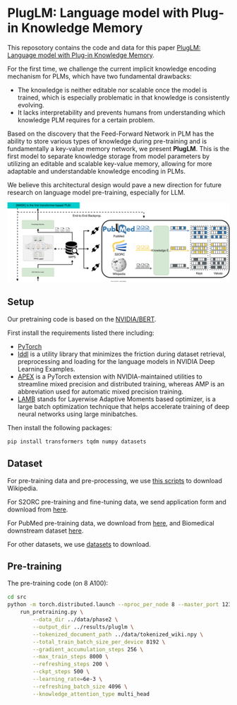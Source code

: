 # PlugLM: Language model with Plug-in Knowledge Memory

This reposotory contains the code and data for this paper [PlugLM: Language model with Plug-in Knowledge Memory](https://openreview.net/forum?id=Plr5l7r0jY6). 

For the first time, we challenge the current implicit knowledge encoding mechanism for PLMs, which have two fundamental drawbacks: 

- The knowledge is neither editable nor scalable once the model is trained, which is especially problematic in that knowledge is consistently evolving. 
- It lacks interpretability and prevents humans from understanding which knowledge PLM requires for a certain problem. 

Based on the discovery that the Feed-Forward Network in PLM has the ability to store various types of knowledge during pre-training and is fundamentally a key-value memory network, we present **PlugLM**. This is the first model to separate knowledge storage from model parameters by utilizing an editable and scalable key-value memory, allowing for more adaptable and understandable knowledge encoding in PLMs.

We believe this architectural design would pave a new direction for future research on language model pre-training, especially for LLM.


![model](assets/model.svg)

## Setup
Our pretraining code is based on the [NVIDIA/BERT](https://github.com/NVIDIA/DeepLearningExamples/tree/master/PyTorch/LanguageModeling/BERT). 

First install the requirements listed there including:
- [PyTorch](https://github.com/NVIDIA/DeepLearningExamples/tree/master/PyTorch/LanguageModeling/BERT/scripts/docker)
- [lddl](https://github.com/NVIDIA/lddl) is a utility library that minimizes the friction during dataset retrieval, preprocessing and loading for the language models in NVIDIA Deep Learning Examples.
- [APEX](https://github.com/NVIDIA/apex) is a PyTorch extension with NVIDIA-maintained utilities to streamline mixed precision and distributed training, whereas AMP is an abbreviation used for automatic mixed precision training.
- [LAMB](https://arxiv.org/abs/1904.00962v1) stands for Layerwise Adaptive Moments based optimizer, is a large batch optimization technique that helps accelerate training of deep neural networks using large minibatches.

Then install the following packages:
```bash
pip install transformers tqdm numpy datasets
``` 

## Dataset
For pre-training data and pre-processing, we use [this scripts](https://github.com/NVIDIA/DeepLearningExamples/blob/master/PyTorch/LanguageModeling/BERT/scripts/data_download.sh) to download Wikipedia.

For S2ORC pre-training and fine-tuning data, we send application form and download from [here](https://github.com/allenai/s2orc).

For PubMed pre-training data, we download from [here](https://github.com/naver/biobert-pretrained), and Biomedical downstream dataset [here](https://github.com/dmis-lab/biobert).

For other datasets, we use [datasets](https://github.com/huggingface/datasets) to download.

## Pre-training
The pre-training code (on 8 A100):
```bash
cd src
python -m torch.distributed.launch --nproc_per_node 8 --master_port 12344 --use_env \
    run_pretraining.py \
        --data_dir ../data/phase2 \
        --output_dir ../results/pluglm \
        --tokenized_document_path ../data/tokenized_wiki.npy \
        --total_train_batch_size_per_device 8192 \
        --gradient_accumulation_steps 256 \
        --max_train_steps 8000 \
        --refreshing_steps 200 \
        --ckpt_steps 500 \
        --learning_rate=6e-3 \
        --refreshing_batch_size 4096 \
        --knowledge_attention_type multi_head
```